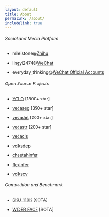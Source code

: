 ```yaml
---
layout: default
title: About
permalink: /about/
includelink: true
---
```


###### Social and Media Platform

- mileistone@[Zhihu](https://zhihu.com)

- lingyi2474@[WeChat](https://weixin.qq.com/)

- everyday_thinking@[WeChat Official Accounts](https://weixin.qq.com/)

###### Open Source Projects

- [YOLO](https://github.com/Tencent/ObjectDetection-OneStageDet) [1800+ star]

- [vedaseg](https://github.com/Media-Smart/vedaseg) [350+ star]

- [vedadet](https://github.com/Media-Smart/vedadet) [200+ star]

- [vedastr](https://github.com/Media-Smart/vedastr) [200+ star]

- [vedacls](https://github.com/Media-Smart/vedacls)

- [volksdep](https://github.com/Media-Smart/volksdep)

- [cheetahinfer](https://github.com/Media-Smart/cheetahinfer)

- [flexinfer](https://github.com/Media-Smart/flexinfer)

- [volkscv](https://github.com/Media-Smart/volkscv)

###### Competition and Benchmark

- [SKU-110K](https://github.com/Media-Smart/SKU110K-DenseDet) [SOTA]

- [WIDER FACE](https://github.com/Media-Smart/vedadet/tree/main/configs/trainval/tinaface) [SOTA]
